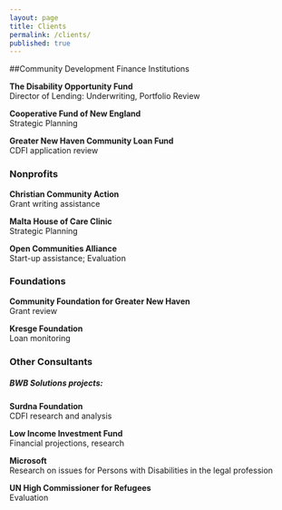 ```yaml
---
layout: page
title: Clients
permalink: /clients/
published: true
---
```




##Community Development Finance Institutions

**The Disability Opportunity Fund**  
Director of Lending: Underwriting, Portfolio Review

**Cooperative Fund of New England**  
Strategic Planning

**Greater New Haven Community Loan Fund**  
CDFI application review



### Nonprofits	

**Christian Community Action**  
Grant writing assistance

**Malta House of Care Clinic**  
Strategic Planning

**Open Communities Alliance**  
Start-up assistance; Evaluation

 

### Foundations

**Community Foundation for Greater New Haven**  
Grant review

**Kresge Foundation**  
Loan monitoring



### Other Consultants

##### BWB Solutions projects:

**Surdna Foundation**  
CDFI research and analysis

**Low Income Investment Fund**  
Financial projections, research

**Microsoft**  
Research on issues for Persons with Disabilities in the legal profession

**UN High Commissioner for Refugees**  
Evaluation
